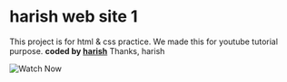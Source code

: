 # harish web site 1

This project is for html &amp; css practice. We made this for youtube tutorial purpose.
<b>coded by [harish](https://github.com/harish-001)</b>
Thanks, harish

![Watch Now](./img/Design.jpg)
